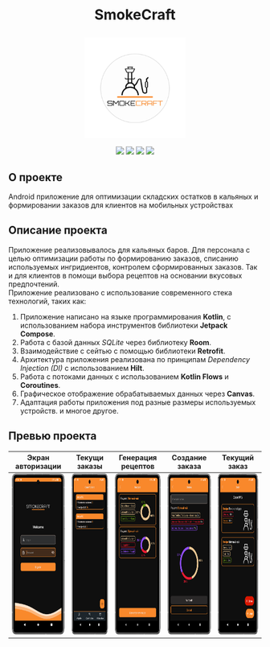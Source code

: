 <h1><p align="center">
SmokeCraft
</p></h1>
<p align="center">
<img width="200" height="200" src="https://github.com/AndreyDemuhDev/SmokeCraftHookahApp/blob/master/SmokeCraftLogo.svg">
</p>

<div id="header" align="center">
<img src= https://img.shields.io/badge/Android-3DDC84?style=flat&logo=android&logoColor=white />
<img src= https://img.shields.io/badge/Kotlin-0095D5?&style=flat&logo=kotlin&logoColor=white />
<img src= https://img.shields.io/badge/Jetpack_Compose-gray/>
<img src= https://img.shields.io/badge/API-24%2B-success/>
  </div>

## О проекте
Android приложение для оптимизации складских остатков в кальяных и формировании заказов для клиентов на мобильных устройствах

## Описание проекта
Приложение реализовывалось для кальяных баров. Для персонала с целью оптимизации работы по формированию заказов, списанию используемых ингридиентов, контролем сформированных заказов. Так и для клиентов в помощи выбора рецептов на основании вкусовых предпочтений.
<br/>Приложение реализовано с использование современного стека технологий, таких как:
1. Приложение написано на языке программирования **Kotlin**, с использованием набора инструментов библиотеки **Jetpack Compose**.
2. Работа с базой данных *SQLite* через библиотеку **Room**.
3. Взаимодействие с сейтью с помощью библиотеки **Retrofit**.
4. Архитектура приложения реализована по принципам *Dependency Injection (DI)* с использованием **Hilt**.
5. Работа с потоками данных с использованием **Kotlin Flows** и **Coroutines**.
6. Графическое отображение обрабатываемых данных через **Canvas**.
7. Адаптация работы приложения под разные размеры используемых устройств.
и многое другое.

## Превью проекта
|Экран авторизации|Текущи заказы|Генерация рецептов|Создание заказа|Текущий заказ|
|:-:|:-:|:-:|:-:|:-:|
|<img width="200" height="320" src="https://github.com/AndreyDemuhDev/SmokeCraftHookahApp/blob/master/sign_in.png">|<img width="200" height="320" src="https://github.com/AndreyDemuhDev/SmokeCraftHookahApp/blob/master/list_orders.png">|<img width="200" height="320" src="https://github.com/AndreyDemuhDev/SmokeCraftHookahApp/blob/master/generate_order.png">|<img width="200" height="320" src="https://github.com/AndreyDemuhDev/SmokeCraftHookahApp/blob/master/create_order.png">|<img width="200" height="320" src="https://github.com/AndreyDemuhDev/SmokeCraftHookahApp/blob/master/current_order.png">|

